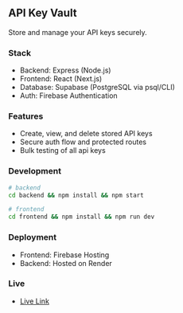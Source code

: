 ## API Key Vault

Store and manage your API keys securely.

### Stack
- Backend: Express (Node.js)
- Frontend: React (Next.js)
- Database: Supabase (PostgreSQL via psql/CLI)
- Auth: Firebase Authentication 

### Features
- Create, view, and delete stored API keys
- Secure auth flow and protected routes
- Bulk testing of all api keys

### Development
```bash
# backend
cd backend && npm install && npm start

# frontend
cd frontend && npm install && npm run dev
```

### Deployment
- Frontend: Firebase Hosting 
- Backend: Hosted on Render

### Live
- [Live Link](https://apikeyvault-b1ac8.web.app/)

